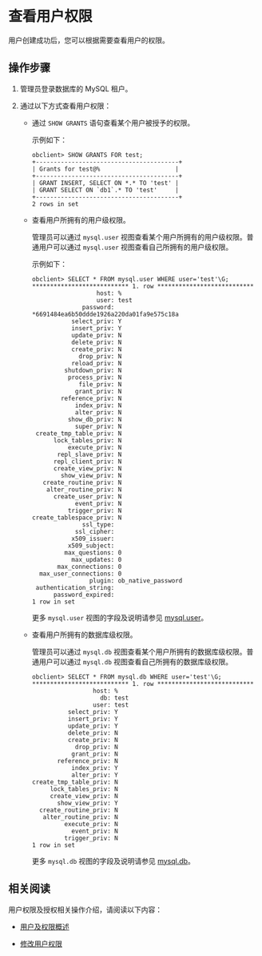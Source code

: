 # 查看用户权限

用户创建成功后，您可以根据需要查看用户的权限。

## 操作步骤

1. 管理员登录数据库的 MySQL 租户。

2. 通过以下方式查看用户权限：

   * 通过 `SHOW GRANTS` 语句查看某个用户被授予的权限。

     示例如下：

     ```shell
     obclient> SHOW GRANTS FOR test;
     +----------------------------------------+
     | Grants for test@%                     |
     +----------------------------------------+
     | GRANT INSERT, SELECT ON *.* TO 'test' |
     | GRANT SELECT ON `db1`.* TO 'test'     |
     +----------------------------------------+
     2 rows in set
     ```

   * 查看用户所拥有的用户级权限。

     管理员可以通过 `mysql.user` 视图查看某个用户所拥有的用户级权限。普通用户可以通过 `mysql.user` 视图查看自己所拥有的用户级权限。

     示例如下：

     ```shell
     obclient> SELECT * FROM mysql.user WHERE user='test'\G;
     *************************** 1. row ***************************
                       host: %
                       user: test
                   password: *6691484ea6b50ddde1926a220da01fa9e575c18a
                select_priv: Y
                insert_priv: Y
                update_priv: N
                delete_priv: N
                create_priv: N
                  drop_priv: N
                reload_priv: N
              shutdown_priv: N
               process_priv: N
                  file_priv: N
                 grant_priv: N
             reference_priv: N
                 index_priv: N
                 alter_priv: N
               show_db_priv: N
                 super_priv: N
      create_tmp_table_priv: N
           lock_tables_priv: N
               execute_priv: N
            repl_slave_priv: N
           repl_client_priv: N
           create_view_priv: N
             show_view_priv: N
        create_routine_priv: N
         alter_routine_priv: N
           create_user_priv: N
                 event_priv: N
               trigger_priv: N
     create_tablespace_priv: N
                   ssl_type: 
                 ssl_cipher: 
                x509_issuer: 
               x509_subject: 
              max_questions: 0
                max_updates: 0
            max_connections: 0
       max_user_connections: 0
                     plugin: ob_native_password
      authentication_string: 
           password_expired: 
     1 row in set
     ```

     更多 `mysql.user` 视图的字段及说明请参见 [mysql.user](../../../../../7.reference/5.system-reference/4.system-view-of-mysql-mode/2.dictionary-view-of-mysql-mode/40.mysql-user-of-mysql-mode.md)。

   * 查看用户所拥有的数据库级权限。

     管理员可以通过 `mysql.db` 视图查看某个用户所拥有的数据库级权限。普通用户可以通过 `mysql.db` 视图查看自己所拥有的数据库级权限。

     ```shell
     obclient> SELECT * FROM mysql.db WHERE user='test'\G;
     *************************** 1. row ***************************
                      host: %
                        db: test
                      user: test
               select_priv: Y
               insert_priv: Y
               update_priv: Y
               delete_priv: N
               create_priv: N
                 drop_priv: N
                grant_priv: N
            reference_priv: N
                index_priv: Y
                alter_priv: Y
     create_tmp_table_priv: N
          lock_tables_priv: N
          create_view_priv: N
            show_view_priv: Y
       create_routine_priv: N
        alter_routine_priv: N
              execute_priv: N
                event_priv: N
              trigger_priv: N
     1 row in set
     ```

     更多 `mysql.db` 视图的字段及说明请参见 [mysql.db](../../../../../7.reference/5.system-reference/4.system-view-of-mysql-mode/2.dictionary-view-of-mysql-mode/30.mysql-db-of-mysql-mode.md)。

## 相关阅读

用户权限及授权相关操作介绍，请阅读以下内容：

* [用户及权限概述](../../../../../7.reference/2.administrator-guide/2.basic-database-management/4.manage-tenants/5.manage-users-and-permissions/1.users-and-permissions/1.users-and-their-permissions.md)

* [修改用户权限](../2.permission-of-mysql-mode/5.to-modify-user-permissions-of-mysql-mode.md)
